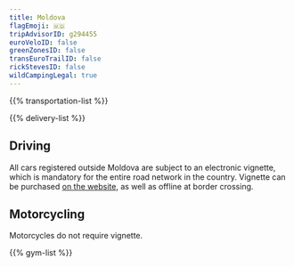 ```yaml
---
title: Moldova
flagEmoji: 🇲🇩
tripAdvisorID: g294455
euroVeloID: false
greenZonesID: false
transEuroTrailID: false
rickStevesID: false
wildCampingLegal: true
---
```


{{% transportation-list %}}

{{% delivery-list %}}

## Driving

All cars registered outside Moldova are subject to an electronic vignette, which is mandatory for the entire road network in the country. Vignette can be purchased [on the website](https://evinieta.gov.md/), as well as offline at border crossing.

## Motorcycling

Motorcycles do not require vignette.

{{% gym-list %}}
